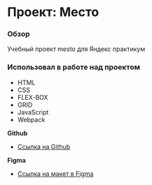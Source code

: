 # Проект: Место

### Обзор
Учебный проект mesto для Яндекс практикум

### Использовал в работе над проектом
* HTML
* CSS
* FLEX-BOX
* GRID
* JavaScript
* Webpack


**Github**
* [Ссылка на Github](https://www.figma.com/file/kRVLKwYG3d1HGLvh7JFWRT/JavaScript.-Sprint-6?node-id=0%3A1/)


**Figma**

* [Ссылка на макет в Figma](https://www.figma.com/file/2cn9N9jSkmxD84oJik7xL7/JavaScript.-Sprint-4?node-id=0%3A1)






